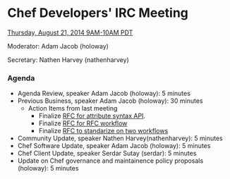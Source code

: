 # Chef Developers' IRC Meeting

[Thursday, August 21, 2014 9AM-10AM PDT](http://www.timeanddate.com/worldclock/fixedtime.html?msg=%23chef-hacking+developers%27+meeting&iso=20140821T12&p1=419&ah=1)

Moderator:  Adam Jacob (holoway)

Secretary:  Nathen Harvey (nathenharvey)

### Agenda
* Agenda Review, speaker Adam Jacob (holoway): 5 minutes
* Previous Business, speaker Adam Jacob (holoway): 30 minutes
  * Action Items from last meeting
    * Finalize [RFC for attribute syntax API](https://github.com/opscode/chef-rfc/pull/40).
    * Finalize [RFC for RFC workflow](https://github.com/opscode/chef-rfc/pull/37)
    * Finalize [RFC to standarize on two workflows](https://github.com/opscode/chef-rfc/pull/34)
* Community Update, speaker Nathen Harvey(nathenharvey): 5 minutes
* Chef Software Update, speaker Adam Jacob (holoway): 5 minutes
* Chef Client Update, speaker Serdar Sutay (serdar): 5 minutes
* Update on Chef governance and maintainence policy proposals (holoway): 5 minutes
